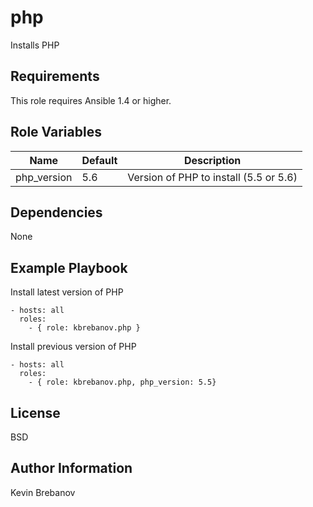php
===

Installs PHP

Requirements
------------

This role requires Ansible 1.4 or higher.

Role Variables
--------------

| Name        | Default | Description                            |
|-------------|---------|----------------------------------------|
| php_version | 5.6     | Version of PHP to install (5.5 or 5.6) |

Dependencies
------------

None

Example Playbook
----------------

Install latest version of PHP
```
- hosts: all
  roles:
    - { role: kbrebanov.php }
```

Install previous version of PHP
```
- hosts: all
  roles:
    - { role: kbrebanov.php, php_version: 5.5}
```

License
-------

BSD

Author Information
------------------

Kevin Brebanov
